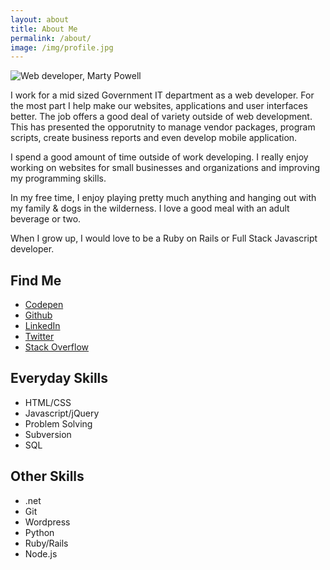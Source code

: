 ```yaml
---
layout: about
title: About Me
permalink: /about/
image: /img/profile.jpg
---
```

<div class="col col-1 about-me" markdown="1">
<div><img class="about-me-image" src="{{  page.image }}" title="Web developer, Marty Powell"/></div>

I work for a mid sized Government IT department as a web developer.  For the most part I help make our websites, applications and user interfaces better.  The job offers a good deal of variety outside of web development. This has presented the opporutnity to manage vendor packages, program scripts, create business reports and even develop mobile application. 

I spend a good amount of time outside of work developing.  I really enjoy working on websites for small businesses and organizations and improving my programming skills.

In my free time, I enjoy playing pretty much anything and hanging out with my family &amp; dogs in the wilderness.  I love a good meal with an adult beverage or two.

When I grow up, I would love to be a Ruby on Rails or Full Stack Javascript developer.

<div class="find-me"><h2>Find Me</h2></div>
<ul class="find-me-list">
	<li><a href="http://codepen.io/martypowell/" title="Vist me on Codepen">Codepen</a></li>
	<li><a href="https://github.com/{{ site.github_username }}" title="Vist me on Github">Github</a></li>
	<li><a href="https://www.linkedin.com/in/jeffreymartinpowelljr" title="Vist my LinkedIn profile">LinkedIn</a></li>
	<li><a href="https://twitter.com/{{ site.twitter_username }}" title="Get at me on Twitter">Twitter</a></li>
	</a>
	<li><a href="http://stackoverflow.com/users/1143670/marty" title="Ask me a question on Stack Overflow">Stack Overflow</a></li>
</ul>
</div>
<div class="col col-2">
	<div class="skills">
	<h2 class="skills-heading">Everyday Skills</h2>
	<ul class="skils-list">
		<li>HTML/CSS</li>
		<li>Javascript/jQuery</li>
		<li>Problem Solving</li>
		<li>Subversion</li>
		<li>SQL</li>
	</ul>
	</div>
		<div class="skills">
	<h2 class="skills-heading">Other Skills</h2>
	<ul class="skils-list">
		<li>.net</li>
		<li>Git</li>
		<li>Wordpress</li>
		<li>Python</li>
		<li>Ruby/Rails</li>
		<li>Node.js</li>
	</ul>
	</div>
</div>
